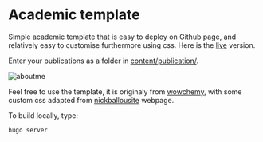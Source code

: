 # Academic template

Simple academic template that is easy to deploy on Github page, and relatively
easy to customise furthermore using css. Here is the [live](https://florenceyuelin.github.io/) version.

Enter your publications as a folder in [content/publication/](content/publication/).

![aboutme](.png)

Feel free to use the template, it is originaly
from [wowchemy](https://wowchemy.com/), with some custom css
adapted from [nickballousite](https://github.com/nballou) webpage.

To build locally, type:

```
hugo server
```
